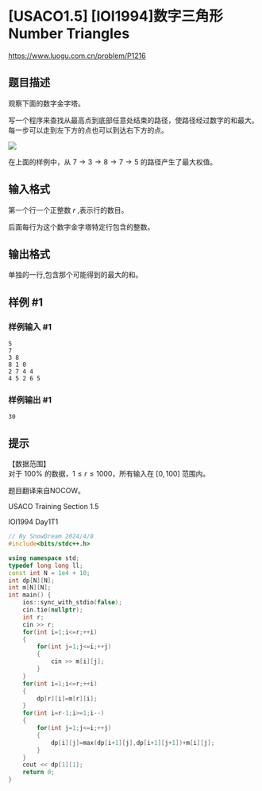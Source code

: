 # [USACO1.5] [IOI1994]数字三角形 Number Triangles

https://www.luogu.com.cn/problem/P1216

## 题目描述

观察下面的数字金字塔。


写一个程序来查找从最高点到底部任意处结束的路径，使路径经过数字的和最大。每一步可以走到左下方的点也可以到达右下方的点。

![](https://cdn.luogu.com.cn/upload/image_hosting/95pzs0ne.png)

在上面的样例中，从 $7 \to 3 \to 8 \to 7 \to 5$ 的路径产生了最大权值。

## 输入格式

第一个行一个正整数 $r$ ,表示行的数目。

后面每行为这个数字金字塔特定行包含的整数。

## 输出格式

单独的一行,包含那个可能得到的最大的和。

## 样例 #1

### 样例输入 #1

```
5
7
3 8
8 1 0
2 7 4 4
4 5 2 6 5
```

### 样例输出 #1

```
30
```

## 提示

【数据范围】  
对于 $100\%$ 的数据，$1\le r \le 1000$，所有输入在 $[0,100]$ 范围内。

题目翻译来自NOCOW。

USACO Training Section 1.5

IOI1994 Day1T1

```cpp
// By SnowDream 2024/4/8
#include<bits/stdc++.h>

using namespace std;
typedef long long ll;
const int N = 1e4 + 10;
int dp[N][N];
int m[N][N];
int main() {
    ios::sync_with_stdio(false);
    cin.tie(nullptr);
    int r;
    cin >> r;
    for(int i=1;i<=r;++i)
    {
        for(int j=1;j<=i;++j)
        {
            cin >> m[i][j];
        }
    }
    for(int i=1;i<=r;++i)
    {
        dp[r][i]=m[r][i];
    }
    for(int i=r-1;i>=1;i--)
    {
        for(int j=1;j<=i;++j)
        {
            dp[i][j]=max(dp[i+1][j],dp[i+1][j+1])+m[i][j];
        }
    }
    cout << dp[1][1];
    return 0;
}
```

